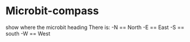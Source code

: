 # Microbit-compass
show where the microbit heading
There is:
-N == North
-E == East
-S == south
-W == West
